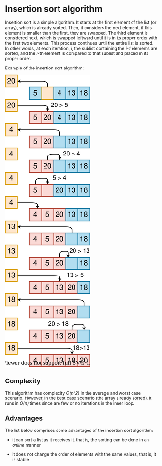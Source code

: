 # Insertion sort algorithm

Insertion sort is a simple algorithm.
It starts at the first element of the list (or array), which is already sorted.
Then, it considers the next element, if this element is smaller than the first, they are swapped.
The third element is considered next, which is swapped leftward until it is in its proper order with the first two elements.
This process continues until the entire list is sorted.
In other words, at each iteration, *i*, the sublist containing the *i-1* elements are sorted, and the *i*-th element is compared to that sublist and placed in its proper order.

Example of the insertion sort algorithm:

![Class diagram](images/insertion_sort.svg)

## Complexity

This algorithm has complexity *O(n^2)* in the average and worst case scenario.
However, in the best case scenario (the array already sorted), it runs in *O(n)* times since are few or no iterations in the inner loop.

## Advantages

The list below comprises some advantages of the insertion sort algorithm:

- it can sort a list as it receives it, that is, the sorting can be done in an *online* manner

- it does not change the order of elements with the same values, that is, it is stable
